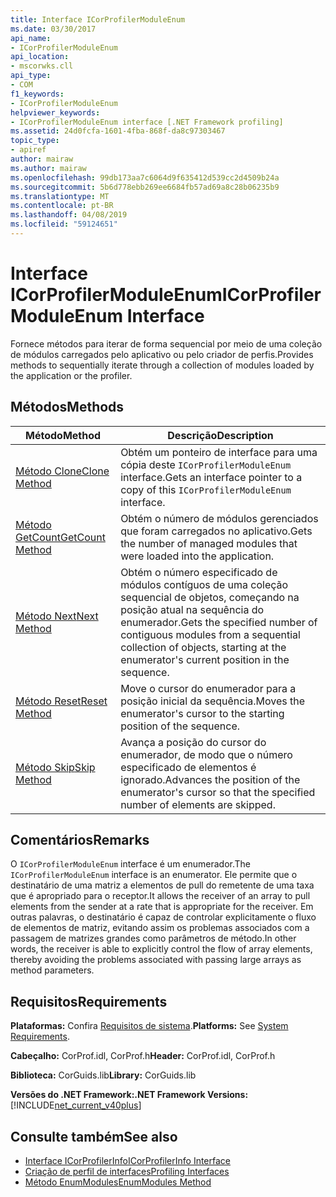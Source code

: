 ```yaml
---
title: Interface ICorProfilerModuleEnum
ms.date: 03/30/2017
api_name:
- ICorProfilerModuleEnum
api_location:
- mscorwks.cll
api_type:
- COM
f1_keywords:
- ICorProfilerModuleEnum
helpviewer_keywords:
- ICorProfilerModuleEnum interface [.NET Framework profiling]
ms.assetid: 24d0fcfa-1601-4fba-868f-da8c97303467
topic_type:
- apiref
author: mairaw
ms.author: mairaw
ms.openlocfilehash: 99db173aa7c6064d9f635412d539cc2d4509b24a
ms.sourcegitcommit: 5b6d778ebb269ee6684fb57ad69a8c28b06235b9
ms.translationtype: MT
ms.contentlocale: pt-BR
ms.lasthandoff: 04/08/2019
ms.locfileid: "59124651"
---
```

# <a name="icorprofilermoduleenum-interface"></a><span data-ttu-id="af55d-102">Interface ICorProfilerModuleEnum</span><span class="sxs-lookup"><span data-stu-id="af55d-102">ICorProfilerModuleEnum Interface</span></span>
<span data-ttu-id="af55d-103">Fornece métodos para iterar de forma sequencial por meio de uma coleção de módulos carregados pelo aplicativo ou pelo criador de perfis.</span><span class="sxs-lookup"><span data-stu-id="af55d-103">Provides methods to sequentially iterate through a collection of modules loaded by the application or the profiler.</span></span>  
  
## <a name="methods"></a><span data-ttu-id="af55d-104">Métodos</span><span class="sxs-lookup"><span data-stu-id="af55d-104">Methods</span></span>  
  
|<span data-ttu-id="af55d-105">Método</span><span class="sxs-lookup"><span data-stu-id="af55d-105">Method</span></span>|<span data-ttu-id="af55d-106">Descrição</span><span class="sxs-lookup"><span data-stu-id="af55d-106">Description</span></span>|  
|------------|-----------------|  
|[<span data-ttu-id="af55d-107">Método Clone</span><span class="sxs-lookup"><span data-stu-id="af55d-107">Clone Method</span></span>](../../../../docs/framework/unmanaged-api/profiling/icorprofilermoduleenum-clone-method.md)|<span data-ttu-id="af55d-108">Obtém um ponteiro de interface para uma cópia deste `ICorProfilerModuleEnum` interface.</span><span class="sxs-lookup"><span data-stu-id="af55d-108">Gets an interface pointer to a copy of this `ICorProfilerModuleEnum` interface.</span></span>|  
|[<span data-ttu-id="af55d-109">Método GetCount</span><span class="sxs-lookup"><span data-stu-id="af55d-109">GetCount Method</span></span>](../../../../docs/framework/unmanaged-api/profiling/icorprofilermoduleenum-getcount-method.md)|<span data-ttu-id="af55d-110">Obtém o número de módulos gerenciados que foram carregados no aplicativo.</span><span class="sxs-lookup"><span data-stu-id="af55d-110">Gets the number of managed modules that were loaded into the application.</span></span>|  
|[<span data-ttu-id="af55d-111">Método Next</span><span class="sxs-lookup"><span data-stu-id="af55d-111">Next Method</span></span>](../../../../docs/framework/unmanaged-api/profiling/icorprofilermoduleenum-next-method.md)|<span data-ttu-id="af55d-112">Obtém o número especificado de módulos contíguos de uma coleção sequencial de objetos, começando na posição atual na sequência do enumerador.</span><span class="sxs-lookup"><span data-stu-id="af55d-112">Gets the specified number of contiguous modules from a sequential collection of objects, starting at the enumerator's current position in the sequence.</span></span>|  
|[<span data-ttu-id="af55d-113">Método Reset</span><span class="sxs-lookup"><span data-stu-id="af55d-113">Reset Method</span></span>](../../../../docs/framework/unmanaged-api/profiling/icorprofilermoduleenum-reset-method.md)|<span data-ttu-id="af55d-114">Move o cursor do enumerador para a posição inicial da sequência.</span><span class="sxs-lookup"><span data-stu-id="af55d-114">Moves the enumerator's cursor to the starting position of the sequence.</span></span>|  
|[<span data-ttu-id="af55d-115">Método Skip</span><span class="sxs-lookup"><span data-stu-id="af55d-115">Skip Method</span></span>](../../../../docs/framework/unmanaged-api/profiling/icorprofilermoduleenum-skip-method.md)|<span data-ttu-id="af55d-116">Avança a posição do cursor do enumerador, de modo que o número especificado de elementos é ignorado.</span><span class="sxs-lookup"><span data-stu-id="af55d-116">Advances the position of the enumerator's cursor so that the specified number of elements are skipped.</span></span>|  
  
## <a name="remarks"></a><span data-ttu-id="af55d-117">Comentários</span><span class="sxs-lookup"><span data-stu-id="af55d-117">Remarks</span></span>  
 <span data-ttu-id="af55d-118">O `ICorProfilerModuleEnum` interface é um enumerador.</span><span class="sxs-lookup"><span data-stu-id="af55d-118">The `ICorProfilerModuleEnum` interface is an enumerator.</span></span> <span data-ttu-id="af55d-119">Ele permite que o destinatário de uma matriz a elementos de pull do remetente de uma taxa que é apropriado para o receptor.</span><span class="sxs-lookup"><span data-stu-id="af55d-119">It allows the receiver of an array to pull elements from the sender at a rate that is appropriate for the receiver.</span></span> <span data-ttu-id="af55d-120">Em outras palavras, o destinatário é capaz de controlar explicitamente o fluxo de elementos de matriz, evitando assim os problemas associados com a passagem de matrizes grandes como parâmetros de método.</span><span class="sxs-lookup"><span data-stu-id="af55d-120">In other words, the receiver is able to explicitly control the flow of array elements, thereby avoiding the problems associated with passing large arrays as method parameters.</span></span>  
  
## <a name="requirements"></a><span data-ttu-id="af55d-121">Requisitos</span><span class="sxs-lookup"><span data-stu-id="af55d-121">Requirements</span></span>  
 <span data-ttu-id="af55d-122">**Plataformas:** Confira [Requisitos de sistema](../../../../docs/framework/get-started/system-requirements.md).</span><span class="sxs-lookup"><span data-stu-id="af55d-122">**Platforms:** See [System Requirements](../../../../docs/framework/get-started/system-requirements.md).</span></span>  
  
 <span data-ttu-id="af55d-123">**Cabeçalho:** CorProf.idl, CorProf.h</span><span class="sxs-lookup"><span data-stu-id="af55d-123">**Header:** CorProf.idl, CorProf.h</span></span>  
  
 <span data-ttu-id="af55d-124">**Biblioteca:** CorGuids.lib</span><span class="sxs-lookup"><span data-stu-id="af55d-124">**Library:** CorGuids.lib</span></span>  
  
 **<span data-ttu-id="af55d-125">Versões do .NET Framework:</span><span class="sxs-lookup"><span data-stu-id="af55d-125">.NET Framework Versions:</span></span>** [!INCLUDE[net_current_v40plus](../../../../includes/net-current-v40plus-md.md)]  
  
## <a name="see-also"></a><span data-ttu-id="af55d-126">Consulte também</span><span class="sxs-lookup"><span data-stu-id="af55d-126">See also</span></span>

- [<span data-ttu-id="af55d-127">Interface ICorProfilerInfo</span><span class="sxs-lookup"><span data-stu-id="af55d-127">ICorProfilerInfo Interface</span></span>](../../../../docs/framework/unmanaged-api/profiling/icorprofilerinfo-interface.md)
- [<span data-ttu-id="af55d-128">Criação de perfil de interfaces</span><span class="sxs-lookup"><span data-stu-id="af55d-128">Profiling Interfaces</span></span>](../../../../docs/framework/unmanaged-api/profiling/profiling-interfaces.md)
- [<span data-ttu-id="af55d-129">Método EnumModules</span><span class="sxs-lookup"><span data-stu-id="af55d-129">EnumModules Method</span></span>](../../../../docs/framework/unmanaged-api/profiling/icorprofilerinfo3-enummodules-method.md)
